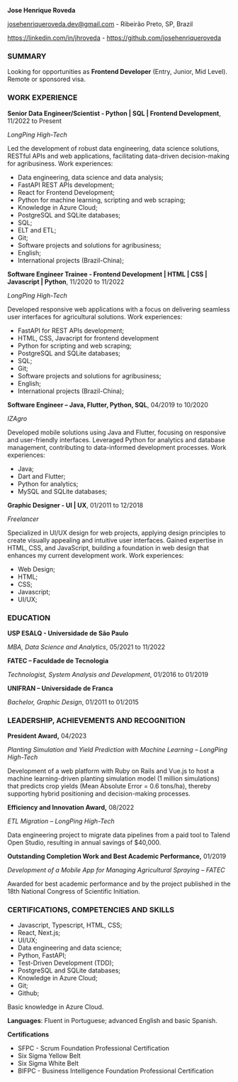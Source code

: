 **Jose Henrique Roveda**

[josehenriqueroveda.dev@gmail.com](mailto:josehenriqueroveda.dev@gmail.com) - Ribeirão Preto, SP, Brazil

<https://linkedin.com/in/jhroveda> - <https://github.com/josehenriqueroveda>

### SUMMARY

Looking for opportunities as **Frontend Developer** (Entry, Junior, Mid Level). Remote or sponsored visa.

### WORK EXPERIENCE

**Senior Data Engineer/Scientist  - Python | SQL | Frontend Development**, 11/2022 to Present

_LongPing High-Tech_

Led the development of robust data engineering, data science solutions, RESTful APIs and web applications, facilitating data-driven decision-making for agribusiness.
Work experiences:
- Data engineering, data science and data analysis;
- FastAPI REST APIs development;
- React for Frontend Development;
- Python for machine learning, scripting and web scraping;
- Knowledge in Azure Cloud;
- PostgreSQL and SQLite databases;
- SQL;
- ELT and ETL;
- Git;
- Software projects and solutions for agribusiness;
- English;
- International projects (Brazil-China);

**Software Engineer Trainee - Frontend Development | HTML | CSS | Javascript | Python**, 11/2020 to 11/2022

_LongPing High-Tech_

Developed responsive web applications with a focus on delivering seamless user interfaces for agricultural solutions.
Work experiences:
- FastAPI for REST APIs development;
- HTML, CSS, Javacript for frontend development
- Python for scripting and web scraping;
- PostgreSQL and SQLite databases;
- SQL;
- Git;
- Software projects and solutions for agribusiness;
- English;
- International projects (Brazil-China);

**Software Engineer – Java, Flutter, Python, SQL**, 04/2019 to 10/2020

_IZAgro_

Developed mobile solutions using Java and Flutter, focusing on responsive and user-friendly interfaces. Leveraged Python for analytics and database management, contributing to data-informed development processes.
Work experiences:
- Java;
- Dart and Flutter;
- Python for analytics;
- MySQL and SQLite databases;

**Graphic Designer - UI | UX**, 01/2011 to 12/2018

_Freelancer_

Specialized in UI/UX design for web projects, applying design principles to create visually appealing and intuitive user interfaces. Gained expertise in HTML, CSS, and JavaScript, building a foundation in web design that enhances my current development work.
Work experiences: 
- Web Design;
- HTML;
- CSS;
- Javascript;
- UI/UX;

### EDUCATION

**USP ESALQ - Universidade de São Paulo**

_MBA, Data Science and Analytics_, 05/2021 to 11/2022

**FATEC – Faculdade de Tecnologia**

_Technologist, System Analysis and Development_, 01/2016 to 01/2019

**UNIFRAN – Universidade de Franca**

_Bachelor, Graphic Design_, 01/2011 to 01/2015

### LEADERSHIP, ACHIEVEMENTS AND RECOGNITION

**President Award,** 04/2023

_Planting Simulation and Yield Prediction with Machine Learning – LongPing High-Tech_

Development of a web platform with Ruby on Rails and Vue.js to host a machine learning-driven planting simulation model (1 million simulations) that predicts crop yields (Mean Absolute Error = 0.6 tons/ha), thereby supporting hybrid positioning and decision-making processes.

**Efficiency and Innovation Award,** 08/2022

_ETL Migration – LongPing High-Tech_

Data engineering project to migrate data pipelines from a paid tool to Talend Open Studio, resulting in annual savings of $40,000.  

**Outstanding Completion Work and Best Academic Performance,** 01/2019

_Development of a Mobile App for Managing Agricultural Spraying – FATEC_

Awarded for best academic performance and by the project published in the 18th National Congress of Scientific Initiation.

### CERTIFICATIONS, COMPETENCIES AND SKILLS

- Javascript, Typescript, HTML, CSS;
- React, Next.js;
- UI/UX;
- Data engineering and data science;
- Python, FastAPI;
- Test-Driven Development (TDD);
- PostgreSQL and SQLite databases;
- Knowledge in Azure Cloud;
- Git;
- Github;


Basic knowledge in Azure Cloud.

**Languages**: Fluent in Portuguese; advanced English and basic Spanish.

**Certifications**
- SFPC - Scrum Foundation Professional Certification
- Six Sigma Yellow Belt
- Six Sigma White Belt
- BIFPC - Business Intelligence Foundation Professional Certification
